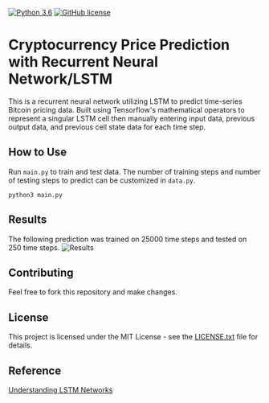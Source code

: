 [![Python 3.6](https://img.shields.io/badge/python-3.6-blue.svg)](https://www.python.org/downloads/release/python-360/)
[![GitHub license](https://img.shields.io/github/license/Naereen/StrapDown.js.svg)](https://github.com/Naereen/StrapDown.js/blob/master/LICENSE)
# Cryptocurrency Price Prediction with Recurrent Neural Network/LSTM

This is a recurrent neural network utilizing LSTM to predict time-series Bitcoin pricing data. Built using Tensorflow's mathematical operators to represent a singular LSTM cell then manually entering input data, previous output data, and previous cell state data for each time step.

## How to Use

Run `main.py` to train and test data. The number of training steps and number of testing steps to predict can be customized in `data.py`.

```
python3 main.py
```
## Results

The following prediction was trained on 25000 time steps and tested on 250 time steps.
![Results](https://user-images.githubusercontent.com/9154924/45461848-0478d480-b6ba-11e8-8f8f-320f257e664d.jpg)

## Contributing

Feel free to fork this repository and make changes.

## License

This project is licensed under the MIT License - see the [LICENSE.txt](LICENSE.txt) file for details.

## Reference
[Understanding LSTM Networks](http://colah.github.io/posts/2015-08-Understanding-LSTMs/)
